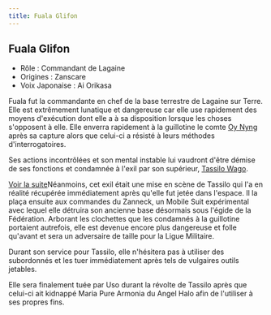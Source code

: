 ```yaml
---
title: Fuala Glifon
---
```


Fuala Glifon
------------





* Rôle : Commandant de Lagaine
* Origines : Zanscare
* Voix Japonaise : Ai Orikasa


Fuala fut la commandante en chef de la base terrestre de Lagaine sur Terre. Elle est extrêmement lunatique et dangereuse car elle use rapidement des moyens d'exécution dont elle a à sa disposition lorsque les choses s'opposent à elle. Elle enverra rapidement à la guillotine le comte [Oy Nyng](uc/victory-gundam/oy-nyng.html) après sa capture alors que celui-ci a résisté à leurs méthodes d'interrogatoires.


Ses actions incontrôlées et son mental instable lui vaudront d'être démise de ses fonctions et condamnée à l'exil par son supérieur, [Tassilo Wago](uc/victory-gundam/tassilo-wago.html).


[Voir la suite](javascript:spoiler();)Néanmoins, cet exil était une mise en scène de Tassilo qui l'a en réalité récupérée immédiatement après qu'elle fut jetée dans l'espace. Il la plaça ensuite aux commandes du Zanneck, un Mobile Suit expérimental avec lequel elle détruira son ancienne base désormais sous l'égide de la Fédération. Arborant les clochettes que les condamnés à la guillotine portaient autrefois, elle est devenue encore plus dangereuse et folle qu'avant et sera un adversaire de taille pour la Ligue Militaire.


Durant son service pour Tassilo, elle n'hésitera pas à utiliser des subordonnés et les tuer immédiatement après tels de vulgaires outils jetables.


Elle sera finalement tuée par Uso durant la révolte de Tassilo après que celui-ci ait kidnappé Maria Pure Armonia du Angel Halo afin de l'utiliser à ses propres fins.

